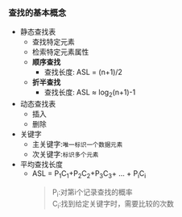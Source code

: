 ### 查找的基本概念
  + 静态查找表
    + 查找特定元素
    + 检索特定元素属性
    + **顺序查找**
      + 查找长度: ASL = (n+1)/2
    + **折半查找**
      + 查找长度: ASL ≈ log<sub>2</sub>(n+1)-1
  + 动态查找表
    + 插入
    + 删除
  + 关键字
    + 主关键字:`唯一标识一个数据元素`
    + 次关键字:`标识多个元素`
  + 平均查找长度
    + ASL = P<sub>1</sub>C<sub>1</sub>+P<sub>2</sub>C<sub>2</sub>+P<sub>3</sub>C<sub>3</sub>+ ... + P<sub>i</sub>C<sub>i</sub>
      > P<sub>i</sub>:对第i个记录查找的概率<br>
        C<sub>i</sub>:找到给定关键字时，需要比较的次数
